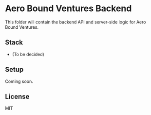 # Aero Bound Ventures Backend

This folder will contain the backend API and server-side logic for Aero Bound Ventures.

## Stack
- (To be decided)

## Setup
Coming soon.

## License
MIT 